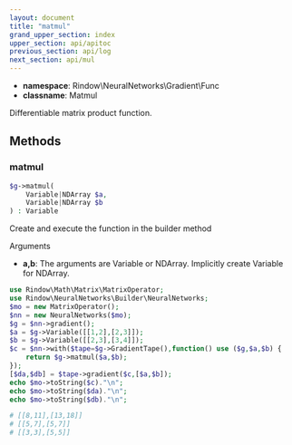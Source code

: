 ```yaml
---
layout: document
title: "matmul"
grand_upper_section: index
upper_section: api/apitoc
previous_section: api/log
next_section: api/mul
---
```


- **namespace**: Rindow\NeuralNetworks\Gradient\Func
- **classname**: Matmul

Differentiable matrix product function.

Methods
-------

### matmul
```php
$g->matmul(
    Variable|NDArray $a,
    Variable|NDArray $b
) : Variable
```
Create and execute the function in the builder method

Arguments

- **a,b**: The arguments are Variable or NDArray. Implicitly create Variable for NDArray.


```php
use Rindow\Math\Matrix\MatrixOperator;
use Rindow\NeuralNetworks\Builder\NeuralNetworks;
$mo = new MatrixOperator();
$nn = new NeuralNetworks($mo);
$g = $nn->gradient();
$a = $g->Variable([[1,2],[2,3]]);
$b = $g->Variable([[2,3],[3,4]]);
$c = $nn->with($tape=$g->GradientTape(),function() use ($g,$a,$b) {
    return $g->matmul($a,$b);
});
[$da,$db] = $tape->gradient($c,[$a,$b]);
echo $mo->toString($c)."\n";
echo $mo->toString($da)."\n";
echo $mo->toString($db)."\n";

# [[8,11],[13,18]]
# [[5,7],[5,7]]
# [[3,3],[5,5]]

```
